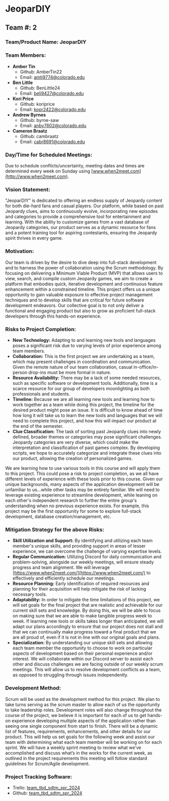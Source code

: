 # JeoparDIY

## Team #: 2

### Team/Product Name: JeoparDIY

### Team Members:

- **Amber Tin**
  - Github: AmberTin22
  - Email: amti9774@colorado.edu
- **Ben Little**
  - Github: BenLittle24
  - Email: beli9427@colorado.edu
- **Kori Price**
  - Github: koriprice
  - Email: kopr2422@colorado.edu
- **Andrew Byrnes**
  - Github: byrne-saw
  - Email: anby7602@colorado.edu
- **Cameron Braatz**
  - Github: cambraatz
  - Email: cabr8691@colorado.edu

### Day/Time for Scheduled Meetings:

Due to schedule conflicts/uncertainty, meeting dates and times are determined every week on Sunday using [www.when2meet.com](http://www.when2meet.com).

### Vision Statement:

"JeoparDIY" is dedicated to offering an endless supply of Jeopardy content for both die-hard fans and casual players. Our platform, while based on past Jeopardy clues, aims to continuously evolve, incorporating new episodes and categories to provide a comprehensive tool for entertainment and learning. With the ability to customize games from a vast database of Jeopardy categories, our product serves as a dynamic resource for fans and a potent training tool for aspiring contestants, ensuring the Jeopardy spirit thrives in every game.

### Motivation:

Our team is driven by the desire to dive deep into full-stack development and to harness the power of collaboration using the Scrum methodology. By focusing on delivering a Minimum Viable Product (MVP) that allows users to view, search, and compile custom Jeopardy games, we aim to create a platform that embodies quick, iterative development and continuous feature enhancement within a constrained timeline. This project offers us a unique opportunity to gain valuable exposure to effective project management techniques and to develop skills that are critical for future software development endeavors. Our collective goal is to not only deliver a functional and engaging product but also to grow as proficient full-stack developers through this hands-on experience.

### Risks to Project Completion:

- **New Technology:** Adapting to and learning new tools and languages poses a significant risk due to varying levels of prior experience among team members.
- **Collaboration:** This is the first project we are undertaking as a team, which may present challenges in coordination and communication. Given the remote nature of our team collaboration, casual in-office/in-person drop-ins must be more formal in nature.
- **Resource Availability:** There may be a lack of some needed resources, such as specific software or development tools. Additionally, time is a scarce resource for our group of developers moonlighting as both professionals and students.
- **Timeline:** Because we are all learning new tools and learning how to work together as a team while doing this project, the timeline for the desired product might pose an issue. It is difficult to know ahead of time how long it will take us to learn the new tools and languages that we will need to complete this project, and how this will impact our product at the end of the semester.
- **Clue Classification:** The task of sorting past Jeopardy clues into newly defined, broader themes or categories may pose significant challenges. Jeopardy categories are very diverse, which could make the interpretation and classification of past games complex. By developing scripts, we hope to accurately categorize and integrate these clues into our product, allowing the creation of personalized games.

We are learning how to use various tools in this course and will apply them to this project. This could pose a risk to project completion, as we all have different levels of experience with these tools prior to this course. Given our unique backgrounds, many aspects of the application development will be unfamiliar to us…while other tasks may be entirely familiar. We will need to leverage existing experience to streamline development, while leaning on each other's independent research to further the entire group's understanding when no previous experience exists. For example, this project may be the first opportunity for some to explore full-stack development, database creation/management, etc.

### Mitigation Strategy for the above Risks:

- **Skill Utilization and Support:** By identifying and utilizing each team member's unique skills, and providing support in areas of lesser experience, we can overcome the challenge of varying expertise levels.
- **Regular Communication:** Utilizing Discord for daily communication and problem-solving, alongside our weekly meetings, will ensure steady progress and team alignment. We will leverage [https://www.when2meet.com/](https://www.when2meet.com/) to effectively and efficiently schedule our meetings.
- **Resource Planning:** Early identification of required resources and planning for their acquisition will help mitigate the risk of lacking necessary tools.
- **Adaptability:** In order to mitigate the time limitations of this project, we will set goals for the final project that are realistic and achievable for our current skill sets and knowledge. By doing this, we will be able to focus on making sure that we are able to make tangible progress week to week. If learning new tools or skills takes longer than anticipated, we will adapt our plans accordingly to ensure that our project does not stall and that we can continually make progress toward a final product that we are all proud of, even if it is not in line with our original goals and plans.
- **Specialization:** By understanding our unique skill sets and allowing each team member the opportunity to choose to work on particular aspects of development based on their personal experience and/or interest. We will collaborate within our Discord server to assist each other and discuss challenges we are facing outside of our weekly scrum meetings. This will allow us to resolve development conflicts as a team, as opposed to struggling through issues independently.

### Development Method:

Scrum will be used as the development method for this project. We plan to take turns serving as the scrum master to allow each of us the opportunity to take leadership roles. Development roles will also change throughout the course of the project, we believe it is important for each of us to get hands-on experience developing multiple aspects of the application rather than seeing one single component from start to finish. There will be a dynamic list of features, requirements, enhancements, and other details for our product. This will help us set goals for the following week and assist our team with determining what each team member will be working on for each sprint. We will have a weekly sprint meeting to review what we’ve accomplished and discuss what’s in the works for the current week, as outlined in the project requirements this meeting will follow standard guidelines for Scrum/Agile development.

### Project Tracking Software:

- Trello: [team_tbd_sdtm_spr_2024](https://trello.com/b/H7kuLDWW/teamtbdsdtmspr2024)
- Github: [team_tbd_sdtm_spr_2024](https://github.com/byrne-saw/team_tbd_sdtm_spr_2024/tree/feature/project_proposal)
